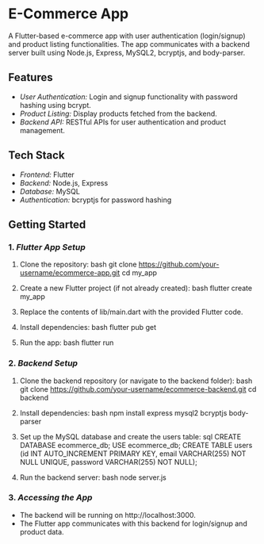 # E-Commerce App

A Flutter-based e-commerce app with user authentication (login/signup) and product listing functionalities. The app communicates with a backend server built using Node.js, Express, MySQL2, bcryptjs, and body-parser.

## Features
- *User Authentication:* Login and signup functionality with password hashing using bcrypt.
- *Product Listing:* Display products fetched from the backend.
- *Backend API:* RESTful APIs for user authentication and product management.

## Tech Stack
- *Frontend:* Flutter
- *Backend:* Node.js, Express
- *Database:* MySQL
- *Authentication:* bcryptjs for password hashing

## Getting Started

### 1. *Flutter App Setup*
1. Clone the repository:
   bash
   git clone https://github.com/your-username/ecommerce-app.git
   cd my_app
   
2. Create a new Flutter project (if not already created):
   bash
   flutter create my_app
   
3. Replace the contents of lib/main.dart with the provided Flutter code.
4. Install dependencies:
   bash
   flutter pub get
   
5. Run the app:
   bash
   flutter run
   

### 2. *Backend Setup*
1. Clone the backend repository (or navigate to the backend folder):
   bash
   git clone https://github.com/your-username/ecommerce-backend.git
   cd backend
   
2. Install dependencies:
   bash
   npm install express mysql2 bcryptjs body-parser
   
3. Set up the MySQL database and create the users table:
   sql
   CREATE DATABASE ecommerce_db;
   USE ecommerce_db;
   CREATE TABLE users (id INT AUTO_INCREMENT PRIMARY KEY, email VARCHAR(255) NOT NULL UNIQUE, password VARCHAR(255) NOT NULL);
   
4. Run the backend server:
   bash
   node server.js
   

### 3. *Accessing the App*
- The backend will be running on http://localhost:3000.
- The Flutter app communicates with this backend for login/signup and product data.

